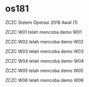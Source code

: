 # os181
ZCZC Sistem Operasi 2018 Awal (1)

ZCZC W01 telah mencoba demo W01

ZCZC W02 telah mencoba demo W02

ZCZC W03 telah mencoba demo W03

ZCZC W04 telah mencoba demo W04

ZCZC W05 telah mencoba demo W05

ZCZC W06 telah mencoba demo W06
